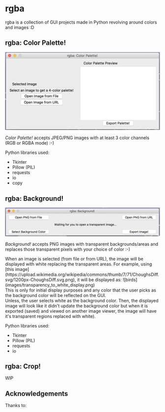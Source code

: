 # rgba
rgba is a collection of GUI projects made in Python revolving around colors and images :D

## rgba: Color Palette! ##
![rgba: Color Palette! GUI](images/rgba_color_palette_GUI.png)
<p> <i>Color Palette!</i> accepts JPEG/PNG images with at least 3 color channels (RGB or RGBA mode) :-)</p>
<p>Python libraries used:

- Tkinter
- Pillow (PIL)
- requests
- io
- copy
</p>

## rgba: Background! ##
![rgba: Background! GUI](images/rgba_Background_GUI.png)
<p> <i>Background!</i> accepts PNG images with transparent backgrounds/areas  and replaces those transparent pixels with your choice of color :-)</p>
<p>When an image is selected (from file or from URL), the image will be displayed with white replacing the transparent areas. For example, using [this image](https://upload.wikimedia.org/wikipedia/commons/thumb/7/71/ChoughsDiff.svg/1200px-ChoughsDiff.svg.png), it will be displayed as:
![birds](images/transparency_to_white_display.png)
<br/>This is only for initial display purposes and any color that the user picks as the background color will be reflected on the GUI. <br/>Unless, the user selects white as the background color. Then, the displayed image will look like it didn't update the background color but when it is exported (saved) and viewed on another image viewer, the image will have it's transparent regions replaced with white).
</p>
<p>Python libraries used:

- Tkinter
- Pillow (PIL)
- requests
- io
</p>

## rgba: Crop! ##
WIP
## Acknowledgements ##
Thanks to:

